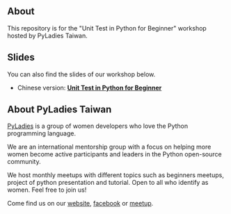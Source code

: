 ## About

This repository is for the "Unit Test in Python for Beginner" workshop hosted by PyLadies Taiwan.

## Slides

You can also find the slides of our workshop below.
+ Chinese version: [**Unit Test in Python for Beginner**](https://tw.pyladies.com/~maomao/unit_test/Unit_Test_In_Python.slides.html#/)

## About PyLadies Taiwan

[PyLadies](http://tw.pyladies.com/) is a group of women developers who love the Python programming language.

We are an international mentorship group with a focus on helping more women become active participants and leaders in the Python open-source community.

We host monthly meetups with different topics such as beginners meetups, project of python presentation and tutorial. Open to all who identify as women. Feel free to join us!

Come find us on our [website](http://tw.pyladies.com/), [facebook](https://www.facebook.com/pyladies.tw/) or [meetup](https://www.meetup.com/PyLadiesTW/).